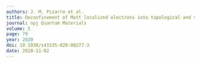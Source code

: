 ```yaml
---
authors: J. M. Pizarro et al.
title: Deconfinement of Mott localized electrons into topological and spin-orbit coupled Dirac fermions
journal: npj Quantum Materials
volume: 5
page: 79
year: 2020
doi: 10.1038/s41535-020-00277-3
date: 2020-11-02
---
```

